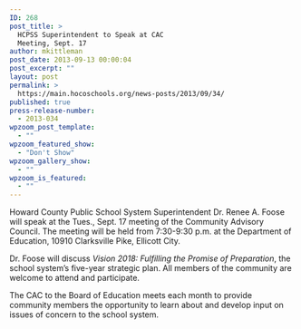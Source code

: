 ```yaml
---
ID: 268
post_title: >
  HCPSS Superintendent to Speak at CAC
  Meeting, Sept. 17
author: mkittleman
post_date: 2013-09-13 00:00:04
post_excerpt: ""
layout: post
permalink: >
  https://main.hocoschools.org/news-posts/2013/09/34/
published: true
press-release-number:
  - 2013-034
wpzoom_post_template:
  - ""
wpzoom_featured_show:
  - "Don't Show"
wpzoom_gallery_show:
  - ""
wpzoom_is_featured:
  - ""
---
```

Howard County Public School System Superintendent Dr. Renee A. Foose will speak at the Tues., Sept. 17 meeting of the Community Advisory Council. The meeting will be held from 7:30-9:30 p.m. at the Department of Education, 10910 Clarksville Pike, Ellicott City.

Dr. Foose will discuss <em>Vision 2018: Fulfilling the Promise of Preparation</em>, the school system’s five-year strategic plan. All members of the community are welcome to attend and participate.

The CAC to the Board of Education meets each month to provide community members the opportunity to learn about and develop input on issues of concern to the school system.